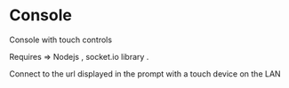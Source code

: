 # Console
Console with touch controls

Requires => 
Nodejs , socket.io library .

Connect to the url displayed in the prompt with a touch device on the LAN
